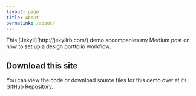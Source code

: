 ```yaml
---
layout: page
title: About
permalink: /about/
---
```


<div class="wrapper-writing" markdown="1">
This [Jekyll](http://jekyllrb.com/) demo accompanies my Medium post on how to set up a design portfolio workflow.

## Download this site
You can view the code or download source files for this demo over at its [GitHub Repository](https://github.com/katmeister/my-site).

</div>
